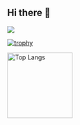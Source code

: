 ## Hi there 👋
![](https://github-profile-summary-cards.vercel.app/api/cards/profile-details?username=TakeshiSaito&theme=2077)

[![trophy](https://github-profile-trophy.vercel.app/?username=xxxxxxxxxx&theme=onedark)](https://github-profile-trophy.vercel.app/?username=TakeshiSaito&theme=tokyonight)

<img alt="Top Langs" height="150px" src="https://github-readme-stats.vercel.app/api/top-langs/?username=TakeshiSaito&layout=compact&count_private=true&show_icons=true&theme=tokyonight" />


<!--
**TakeshiSaito/TakeshiSaito** is a ✨ _special_ ✨ repository because its `README.md` (this file) appears on your GitHub profile.

Here are some ideas to get you started:

- 🔭 I’m currently working on ...
- 🌱 I’m currently learning ...
- 👯 I’m looking to collaborate on ...
- 🤔 I’m looking for help with ...
- 💬 Ask me about ...
- 📫 How to reach me: ...
- 😄 Pronouns: ...
- ⚡ Fun fact: ...
-->
